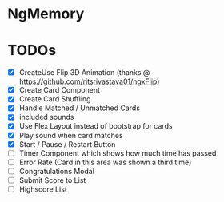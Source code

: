 # NgMemory

# TODOs
- [x] ~~Create~~Use Flip 3D Animation (thanks @ https://github.com/ritsrivastava01/ngxFlip)
- [x] Create Card Component
- [x] Create Card Shuffling
- [x] Handle Matched / Unmatched Cards
- [x] included sounds
- [x] Use Flex Layout instead of bootstrap for cards
- [x] Play sound when card matches
- [x] Start / Pause / Restart Button
- [ ] Timer Component which shows how much time has passed
- [ ] Error Rate (Card in this area was shown a third time)
- [ ] Congratulations Modal
- [ ] Submit Score to List
- [ ] Highscore List
